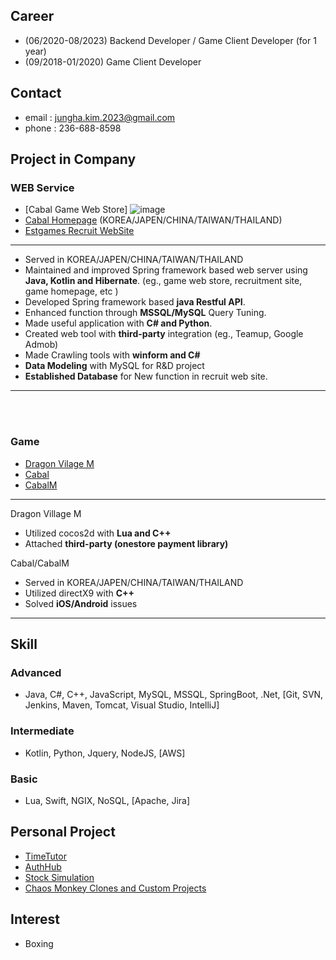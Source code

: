 ## Career
- (06/2020-08/2023) Backend Developer / Game Client Developer (for 1 year)
- (09/2018-01/2020) Game Client Developer

## Contact
- email : jungha.kim.2023@gmail.com
- phone : 236-688-8598

## Project in Company
### WEB Service
- [Cabal Game Web Store]
  ![image](https://github.com/junghakim2023/junghakim2023/assets/150854918/dcefab34-e6fd-4de4-b8d2-11440dfb6077)
- [Cabal Homepage](https://cabal.estgames.com/main) (KOREA/JAPEN/CHINA/TAIWAN/THAILAND)
- [Estgames Recruit WebSite](https://recruit.estgames.co.kr/recruitBoard/list)
***
- Served in KOREA/JAPEN/CHINA/TAIWAN/THAILAND
- Maintained and improved Spring framework based web server using **Java, Kotlin and Hibernate**. (eg., game web store, recruitment site, game homepage, etc )
- Developed Spring framework based **java Restful API**.
- Enhanced function through **MSSQL/MySQL** Query Tuning.
- Made useful application with **C# and Python**.
- Created web tool with **third-party** integration (eg., Teamup, Google Admob)
- Made Crawling tools with **winform and C#**
- **Data Modeling** with MySQL for R&D project
- **Established Database** for New function in recruit web site.
***

<br>
<br>

### Game
- [Dragon Vilage M](https://play.google.com/store/apps/details?id=com.perplelab.dragonvillagem.kr&hl=en_US&pli=1)
- [Cabal](https://cabal.playthisgame.com/en) 
- [CabalM](https://play.google.com/store/apps/details?id=com.estgames.cm.us&hl=en_US)
***
Dragon Village M
- Utilized cocos2d with **Lua and C++**
- Attached **third-party (onestore payment library)**
  
Cabal/CabalM
- Served in KOREA/JAPEN/CHINA/TAIWAN/THAILAND
- Utilized directX9 with **C++**
- Solved **iOS/Android** issues
***
## Skill

### Advanced
- Java, C#, C++, JavaScript, MySQL, MSSQL, SpringBoot, .Net, [Git, SVN, Jenkins, Maven, Tomcat, Visual Studio, IntelliJ]

### Intermediate
- Kotlin, Python, Jquery, NodeJS, [AWS]
    
### Basic
- Lua, Swift, NGIX, NoSQL, [Apache, Jira]

## Personal Project
- [TimeTutor](https://github.com/junghakim2023/TimeTutor)
- [AuthHub](https://github.com/junghakim2023/AuthHub)
- [Stock Simulation](https://github.com/junghakim2023/StockSimulation)
- [Chaos Monkey Clones and Custom Projects](https://github.com/junghakim2023/ChaosMonkeyClone)

## Interest
- Boxing

